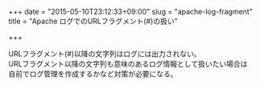 +++
date = "2015-05-10T23:12:33+09:00"
slug = "apache-log-fragment"
title = "Apache ログでのURLフラグメント(#)の扱い"

+++

URLフラグメント(#)以降の文字列はログには出力されない。  
URLフラグメント以降の文字列も意味のあるログ情報として扱いたい場合は  
自前でログ管理を作成するかなど対策が必要になる。
